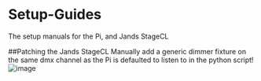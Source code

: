 # Setup-Guides
The setup manuals for the Pi, and Jands StageCL

##Patching the Jands StageCL
Manually add a generic dimmer fixture on the same dmx channel as the Pi is defaulted to listen to in the python script!
![image](https://user-images.githubusercontent.com/119905567/232916003-4be6b7b4-f298-4b21-84b3-03766c4ae03c.png)
